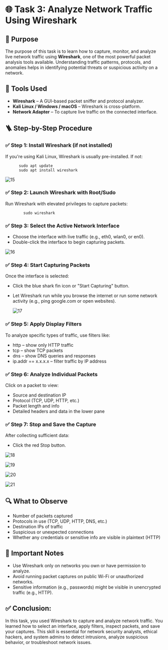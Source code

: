 # 🌐 Task 3: Analyze Network Traffic Using Wireshark

## 🎯 Purpose

The purpose of this task is to learn how to capture, monitor, and analyze live network traffic using **Wireshark**, one of the most powerful packet analysis tools available. Understanding traffic patterns, protocols, and anomalies helps in identifying potential threats or suspicious activity on a network.

## 🧰 Tools Used

- **Wireshark** – A GUI-based packet sniffer and protocol analyzer.
- **Kali Linux / Windows / macOS** – Wireshark is cross-platform.
- **Network Adapter** – To capture live traffic on the connected interface.


## 🪜 Step-by-Step Procedure

### ✅ Step 1: Install Wireshark (if not installed)
If you're using Kali Linux, Wireshark is usually pre-installed. If not:

          sudo apt update
          sudo apt install wireshark
![15](https://github.com/user-attachments/assets/f814e3a4-a377-4002-a194-e60ffb114650)

### ✅ Step 2: Launch Wireshark with Root/Sudo
Run Wireshark with elevated privileges to capture packets:

            sudo wireshark

### ✅ Step 3: Select the Active Network Interface
- Choose the interface with live traffic (e.g., eth0, wlan0, or en0).
- Double-click the interface to begin capturing packets.
            
![16](https://github.com/user-attachments/assets/3cf9c1c0-3147-4d93-a798-9a59ab7e7945)

### ✅ Step 4: Start Capturing Packets
Once the interface is selected:

- Click the blue shark fin icon or "Start Capturing" button.
- Let Wireshark run while you browse the internet or run some network activity (e.g., ping google.com or open websites).
  
  ![17](https://github.com/user-attachments/assets/cf714dce-d1c4-4966-934d-bcdf45802186)

### ✅ Step 5: Apply Display Filters
To analyze specific types of traffic, use filters like:

- http – show only HTTP traffic
- tcp – show TCP packets
- dns – show DNS queries and responses
- ip.addr == x.x.x.x – filter traffic by IP address

 ### ✅ Step 6: Analyze Individual Packets
Click on a packet to view:

- Source and destination IP
- Protocol (TCP, UDP, HTTP, etc.)
- Packet length and info
- Detailed headers and data in the lower pane

### ✅ Step 7: Stop and Save the Capture
After collecting sufficient data:
- Click the red Stop button.
  
![18](https://github.com/user-attachments/assets/8896a4c6-6459-4d45-8796-a375c6392d8d)

![19](https://github.com/user-attachments/assets/f7a5a25e-adc4-4c26-9f51-fe2fc10492e6)

![20](https://github.com/user-attachments/assets/4e9bb96c-d620-4616-97c9-ecba9a5ec338)

![21](https://github.com/user-attachments/assets/4dab64c6-427f-41c7-8d57-26b3b61cecf2)

## 🔍 What to Observe
- Number of packets captured
- Protocols in use (TCP, UDP, HTTP, DNS, etc.)
- Destination IPs of traffic
- Suspicious or unexpected connections
- Whether any credentials or sensitive info are visible in plaintext (HTTP)

## 📌 Important Notes
- Use Wireshark only on networks you own or have permission to analyze.
- Avoid running packet captures on public Wi-Fi or unauthorized networks.
- Sensitive information (e.g., passwords) might be visible in unencrypted traffic (e.g., HTTP).

## ✅ Conclusion:

In this task, you used Wireshark to capture and analyze network traffic. You learned how to select an interface, apply filters, inspect packets, and save your captures. This skill is essential for network security analysts, ethical hackers, and system admins to detect intrusions, analyze suspicious behavior, or troubleshoot network issues.
